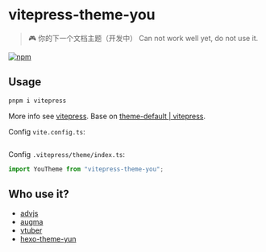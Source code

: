 # vitepress-theme-you

> 🎮 你的下一个文档主题（开发中）
> Can not work well yet, do not use it.

[![npm](https://img.shields.io/npm/v/vitepress-theme-you)](https://npmjs.com/package/vitepress-theme-you)

## Usage

```bash
pnpm i vitepress
```

More info see [vitepress](https://github.com/vuejs/vitepress). Base on [theme-default | vitepress](https://github.com/vuejs/vitepress/blob/main/src/client/theme-default/).

Config `vite.config.ts`:

```ts

```

Config `.vitepress/theme/index.ts`:

```ts
import YouTheme from "vitepress-theme-you";
```

## Who use it?

- [advjs](https://github.com/YunYouJun/advjs/)
- [augma](https://github.com/YunYouJun/augma/)
- [vtuber](https://github.com/YunYouJun/vtuber)
- [hexo-theme-yun](https://github.com/YunYouJun/hexo-theme-yun)
